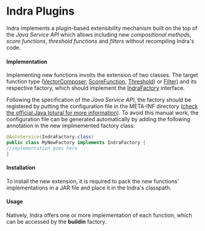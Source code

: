 # Indra Plugins

Indra implements a plugin-based extensibility mechanism built on the top of the *Java Service API*
which allows including new *compositional methods*, *score functions*, *threshold functions* and *filters* without
recompiling Indra's code.

#### Implementation

Implementing new functions involts the extension of two classes. The target function type
([VectorComposer](src/main/java/org/lambda3/indra/entity/composition/VectorComposer),
[ScoreFunction](src/main/java/org/lambda3/indra/entity/relatedness/ScoreFunction),
[Threshold](src/main/java/org/lambda3/indra/entity/composition/VectorComposer)) or
[Filter](src/main/java/org/lambda3/indra/entity/filter/Filter)) and its respective factory,
which should implement the [IndraFactory](src/main/java/org/lambda3/indra/factory/IndraFactory) interface.

Following the specification of the *Java Service API*, the factory should be registered by
putting the configuration file in the META-INF directory ([check the official Java totural for more information](https://docs.oracle.com/javase/tutorial/ext/basics/spi.html)).
To avoid this manual work, the configuration file can be generated automatically by adding the following annotation
in the new implmemented factory class:

```java
@AutoService(IndraFactory.class)
public class MyNewFactory implements IndraFactory {
//implementation goes here
}
```


#### Installation

To install the new extension, it is required to pack the new functions' implementations in a JAR file and place it in
the Indra's classpath.

#### Usage


Natively, Indra offers one or more implementation of each function, which can be accessed
by the **buildin** factory.









